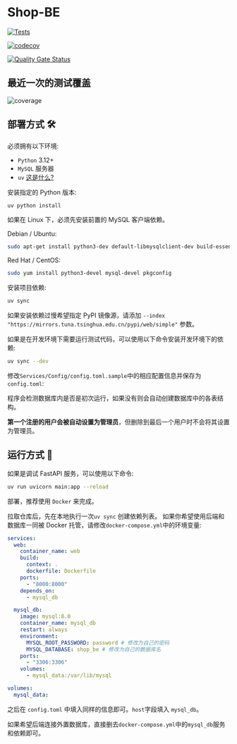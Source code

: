 # Shop-BE

[![Tests](https://github.com/Greedy-Nattinessers/Shop-BE/actions/workflows/test.yml/badge.svg)](https://github.com/Greedy-Nattinessers/Shop-BE/actions/workflows/test.yml)

[![codecov](https://codecov.io/gh/Greedy-Nattinessers/Shop-BE/graph/badge.svg?token=1FLZ0YFMSS)](https://codecov.io/gh/Greedy-Nattinessers/Shop-BE)

[![Quality Gate Status](https://sonarcloud.io/api/project_badges/measure?project=Greedy-Nattinessers_Shop-BE&metric=alert_status)](https://sonarcloud.io/summary/new_code?id=Greedy-Nattinessers_Shop-BE)

## 最近一次的测试覆盖

![coverage](https://codecov.io/gh/Greedy-Nattinessers/Shop-BE/graphs/sunburst.svg?token=1FLZ0YFMSS)

## 部署方式 🛠️

必须拥有以下环境:

- `Python` 3.12+
- `MySQL` 服务器
- `uv` [这是什么?](https://github.com/astral-sh/uv)

安装指定的 Python 版本:

```bash
uv python install
```

如果在 Linux 下，必须先安装前置的 MySQL 客户端依赖。

Debian / Ubuntu:

```bash
sudo apt-get install python3-dev default-libmysqlclient-dev build-essential pkg-config
```

Red Hat / CentOS:

```bash
sudo yum install python3-devel mysql-devel pkgconfig
```

安装项目依赖:

```bash
uv sync
```

如果安装依赖过慢希望指定 PyPI 镜像源，请添加 `--index "https://mirrors.tuna.tsinghua.edu.cn/pypi/web/simple"` 参数。

如果是在开发环境下需要运行测试代码，可以使用以下命令安装开发环境下的依赖:

```bash
uv sync --dev
```

修改`Services/Config/config.toml.sample`中的相应配置信息并保存为`config.toml`:

程序会检测数据库内是否是初次运行，如果没有则会自动创建数据库中的各表结构。

**第一个注册的用户会被自动设置为管理员**，但删除到最后一个用户时不会将其设置为管理员。

## 运行方式 🚀

如果是调试 FastAPI 服务，可以使用以下命令:

```bash
uv run uvicorn main:app --reload
```

部署，推荐使用 `Docker` 来完成。

拉取仓库后，先在本地执行一次`uv sync` 创建依赖列表。
如果你希望使用后端和数据库一同被 Docker 托管，请修改`docker-compose.yml`中的环境变量:

```yaml
services:
  web:
    container_name: web
    build:
      context: .
      dockerfile: Dockerfile
    ports:
      - "8000:8000"
    depends_on:
      - mysql_db

  mysql_db:
    image: mysql:8.0
    container_name: mysql_db
    restart: always
    environment:
      MYSQL_ROOT_PASSWORD: password # 修改为自己的密码
      MYSQL_DATABASE: shop_be # 修改为自己的数据库名
    ports:
      - "3306:3306"
    volumes:
      - mysql_data:/var/lib/mysql

volumes:
  mysql_data:
```

之后在 `config.toml` 中填入同样的信息即可。`host`字段填入 `mysql_db`。

如果希望后端连接外置数据库，直接删去`docker-compose.yml`中的`mysql_db`服务和依赖即可。
